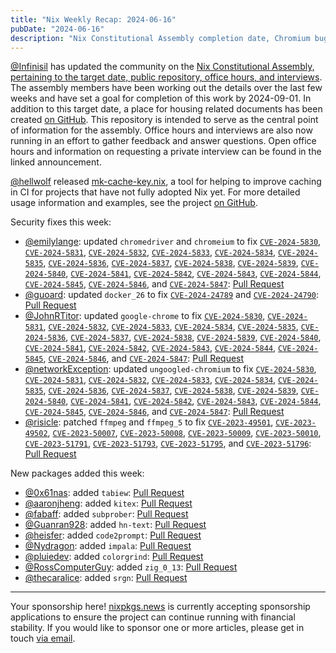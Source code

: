 ```yaml
---
title: "Nix Weekly Recap: 2024-06-16"
pubDate: "2024-06-16"
description: "Nix Constitutional Assembly completion date, Chromium bug fixes, and a few new packages."
---
```


[@Infinisil](https://discourse.nixos.org/u/Infinisil) has updated the community on the [Nix Constitutional Assembly, pertaining to the target date, public repository, office hours, and interviews](https://discourse.nixos.org/t/constitutional-assembly-announcement-target-date-public-repo-office-hours-interviews/46827).
The assembly members have been working out the details over the last few weeks and have set a goal for
completion of this work by 2024-09-01. In addition to this target date, a place for housing related documents
has been created [on GitHub](https://github.com/nixos/nix-constitutional-assembly). This repository is intended
to serve as the central point of information for the assembly. Office hours and interviews are also now
running in an effort to gather feedback and answer questions. Open office hours and information on requesting
a private interview can be found in the linked announcement.

[@hellwolf](https://discourse.nixos.org/u/hellwolf) released [mk-cache-key.nix](https://discourse.nixos.org/t/mk-cache-key-nix-make-build-cache-key-for-half-board-nix-projects/46771),
a tool for helping to improve caching in CI for projects that have not fully adopted Nix yet. For more
detailed usage information and examples, see the project [on GitHub](https://github.com/hellwolf/mk-cache-key.nix/tree/master).

Security fixes this week:

- [@emilylange](https://github.com/emilylange): updated `chromedriver` and `chromeium` to fix [`CVE-2024-5830`](https://nvd.nist.gov/vuln/detail/CVE-2024-5830), [`CVE-2024-5831`](https://nvd.nist.gov/vuln/detail/CVE-2024-5831), [`CVE-2024-5832`](https://nvd.nist.gov/vuln/detail/CVE-2024-5832), [`CVE-2024-5833`](https://nvd.nist.gov/vuln/detail/CVE-2024-5833), [`CVE-2024-5834`](https://nvd.nist.gov/vuln/detail/CVE-2024-5834), [`CVE-2024-5835`](https://nvd.nist.gov/vuln/detail/CVE-2024-5835), [`CVE-2024-5836`](https://nvd.nist.gov/vuln/detail/CVE-2024-5836), [`CVE-2024-5837`](https://nvd.nist.gov/vuln/detail/CVE-2024-5837), [`CVE-2024-5838`](https://nvd.nist.gov/vuln/detail/CVE-2024-5838), [`CVE-2024-5839`](https://nvd.nist.gov/vuln/detail/CVE-2024-5839), [`CVE-2024-5840`](https://nvd.nist.gov/vuln/detail/CVE-2024-5840), [`CVE-2024-5841`](https://nvd.nist.gov/vuln/detail/CVE-2024-5841), [`CVE-2024-5842`](https://nvd.nist.gov/vuln/detail/CVE-2024-5842), [`CVE-2024-5843`](https://nvd.nist.gov/vuln/detail/CVE-2024-5843), [`CVE-2024-5844`](https://nvd.nist.gov/vuln/detail/CVE-2024-5844), [`CVE-2024-5845`](https://nvd.nist.gov/vuln/detail/CVE-2024-5845), [`CVE-2024-5846`](https://nvd.nist.gov/vuln/detail/CVE-2024-5846), and [`CVE-2024-5847`](https://nvd.nist.gov/vuln/detail/CVE-2024-5847): [Pull Request](https://github.com/NixOS/nixpkgs/pull/319193)
- [@guoard](https://github.com/guoard): updated `docker_26` to fix [`CVE-2024-24789`](https://nvd.nist.gov/vuln/detail/CVE-2024-24789) and [`CVE-2024-24790`](https://nvd.nist.gov/vuln/detail/CVE-2024-24790): [Pull Request](https://github.com/NixOS/nixpkgs/pull/319485)
- [@JohnRTitor](https://github.com/JohnRTitor): updated `google-chrome` to fix [`CVE-2024-5830`](https://nvd.nist.gov/vuln/detail/CVE-2024-5830), [`CVE-2024-5831`](https://nvd.nist.gov/vuln/detail/CVE-2024-5831), [`CVE-2024-5832`](https://nvd.nist.gov/vuln/detail/CVE-2024-5832), [`CVE-2024-5833`](https://nvd.nist.gov/vuln/detail/CVE-2024-5833), [`CVE-2024-5834`](https://nvd.nist.gov/vuln/detail/CVE-2024-5834), [`CVE-2024-5835`](https://nvd.nist.gov/vuln/detail/CVE-2024-5835), [`CVE-2024-5836`](https://nvd.nist.gov/vuln/detail/CVE-2024-5836), [`CVE-2024-5837`](https://nvd.nist.gov/vuln/detail/CVE-2024-5837), [`CVE-2024-5838`](https://nvd.nist.gov/vuln/detail/CVE-2024-5838), [`CVE-2024-5839`](https://nvd.nist.gov/vuln/detail/CVE-2024-5839), [`CVE-2024-5840`](https://nvd.nist.gov/vuln/detail/CVE-2024-5840), [`CVE-2024-5841`](https://nvd.nist.gov/vuln/detail/CVE-2024-5841), [`CVE-2024-5842`](https://nvd.nist.gov/vuln/detail/CVE-2024-5842), [`CVE-2024-5843`](https://nvd.nist.gov/vuln/detail/CVE-2024-5843), [`CVE-2024-5844`](https://nvd.nist.gov/vuln/detail/CVE-2024-5844), [`CVE-2024-5845`](https://nvd.nist.gov/vuln/detail/CVE-2024-5845), [`CVE-2024-5846`](https://nvd.nist.gov/vuln/detail/CVE-2024-5846), and [`CVE-2024-5847`](https://nvd.nist.gov/vuln/detail/CVE-2024-5847): [Pull Request](https://github.com/NixOS/nixpkgs/pull/319998)
- [@networkException](https://github.com/networkException): updated `ungoogled-chromium` to fix [`CVE-2024-5830`](https://nvd.nist.gov/vuln/detail/CVE-2024-5830), [`CVE-2024-5831`](https://nvd.nist.gov/vuln/detail/CVE-2024-5831), [`CVE-2024-5832`](https://nvd.nist.gov/vuln/detail/CVE-2024-5832), [`CVE-2024-5833`](https://nvd.nist.gov/vuln/detail/CVE-2024-5833), [`CVE-2024-5834`](https://nvd.nist.gov/vuln/detail/CVE-2024-5834), [`CVE-2024-5835`](https://nvd.nist.gov/vuln/detail/CVE-2024-5835), [`CVE-2024-5836`](https://nvd.nist.gov/vuln/detail/CVE-2024-5836), [`CVE-2024-5837`](https://nvd.nist.gov/vuln/detail/CVE-2024-5837), [`CVE-2024-5838`](https://nvd.nist.gov/vuln/detail/CVE-2024-5838), [`CVE-2024-5839`](https://nvd.nist.gov/vuln/detail/CVE-2024-5839), [`CVE-2024-5840`](https://nvd.nist.gov/vuln/detail/CVE-2024-5840), [`CVE-2024-5841`](https://nvd.nist.gov/vuln/detail/CVE-2024-5841), [`CVE-2024-5842`](https://nvd.nist.gov/vuln/detail/CVE-2024-5842), [`CVE-2024-5843`](https://nvd.nist.gov/vuln/detail/CVE-2024-5843), [`CVE-2024-5844`](https://nvd.nist.gov/vuln/detail/CVE-2024-5844), [`CVE-2024-5845`](https://nvd.nist.gov/vuln/detail/CVE-2024-5845), [`CVE-2024-5846`](https://nvd.nist.gov/vuln/detail/CVE-2024-5846), and [`CVE-2024-5847`](https://nvd.nist.gov/vuln/detail/CVE-2024-5847): [Pull Request](https://github.com/NixOS/nixpkgs/pull/319927)
- [@risicle](https://github.com/risicle): patched `ffmpeg` and `ffmpeg_5` to fix [`CVE-2023-49501`](https://nvd.nist.gov/vuln/detail/CVE-2023-49501), [`CVE-2023-49502`](https://nvd.nist.gov/vuln/detail/CVE-2023-49502), [`CVE-2023-50007`](https://nvd.nist.gov/vuln/detail/CVE-2023-50007), [`CVE-2023-50008`](https://nvd.nist.gov/vuln/detail/CVE-2023-50008), [`CVE-2023-50009`](https://nvd.nist.gov/vuln/detail/CVE-2023-50009), [`CVE-2023-50010`](https://nvd.nist.gov/vuln/detail/CVE-2023-50010), [`CVE-2023-51791`](https://nvd.nist.gov/vuln/detail/CVE-2023-51791), [`CVE-2023-51793`](https://nvd.nist.gov/vuln/detail/CVE-2023-51793), [`CVE-2023-51795`](https://nvd.nist.gov/vuln/detail/CVE-2023-51795), and [`CVE-2023-51796`](https://nvd.nist.gov/vuln/detail/CVE-2023-51796): [Pull Request](https://github.com/NixOS/nixpkgs/pull/318912)

New packages added this week:

- [@0x61nas](https://github.com/0x61nas): added `tabiew`: [Pull Request](https://github.com/NixOS/nixpkgs/pull/315711)
- [@aaronjheng](https://github.com/aaronjheng): added `kitex`: [Pull Request](https://github.com/NixOS/nixpkgs/pull/319253)
- [@fabaff](https://github.com/fabaff): added `subprober`: [Pull Request](https://github.com/NixOS/nixpkgs/pull/319908)
- [@Guanran928](https://github.com/Guanran928): added `hn-text`: [Pull Request](https://github.com/NixOS/nixpkgs/pull/316883)
- [@heisfer](https://github.com/heisfer): added `code2prompt`: [Pull Request](https://github.com/NixOS/nixpkgs/pull/318243)
- [@Nydragon](https://github.com/Nydragon): added `impala`: [Pull Request](https://github.com/NixOS/nixpkgs/pull/319553)
- [@pluiedev](https://github.com/pluiedev): added `colorgrind`: [Pull Request](https://github.com/NixOS/nixpkgs/pull/319261)
- [@RossComputerGuy](https://github.com/RossComputerGuy): added `zig_0_13`: [Pull Request](https://github.com/NixOS/nixpkgs/pull/317861)
- [@thecaralice](https://github.com/thecaralice): added `srgn`: [Pull Request](https://github.com/NixOS/nixpkgs/pull/308346)

---

Your sponsorship here! [nixpkgs.news](https://nixpkgs.news) is currently accepting sponsorship applications
to ensure the project can continue running with financial stability. If you would like to sponsor one or more
articles, please get in touch [via email](mailto:jake.hamilton@hey.com).
